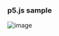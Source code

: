 ### p5.js sample

![image](https://user-images.githubusercontent.com/53788311/103415414-5a445400-4bc5-11eb-9dd4-3cbbacef56c0.png)

